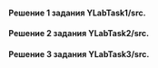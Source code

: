 #### Решение 1 задания YLabTask1/src.
#### Решение 2 задания YLabTask2/src.
#### Решение 3 задания YLabTask3/src.

